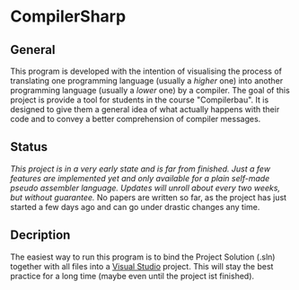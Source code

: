 # CompilerSharp

## General
This program is developed with the intention of visualising the process of translating one programming language (usually a _higher_ one) into another programming language (usually a _lower_ one) by a compiler.
The goal of this project is provide a tool for students in the course "Compilerbau". It is designed to give them a general idea of what actually happens with their code and to convey a better comprehension of compiler messages.

## Status
*This project is in a very early state and is far from finished. Just a few features are implemented yet and only available for a plain self-made pseudo assembler language. Updates will unroll about every two weeks, but without guarantee.* 
No papers are written so far, as the project has just started a few days ago and can go under drastic changes any time.

## Decription
The easiest way to run this program is to bind the Project Solution (.sln) together with all files into a <a href="https://visualstudio.microsoft.com/de/downloads/">Visual Studio</a> project. This will stay the best practice for a long time (maybe even until the project ist finished).
